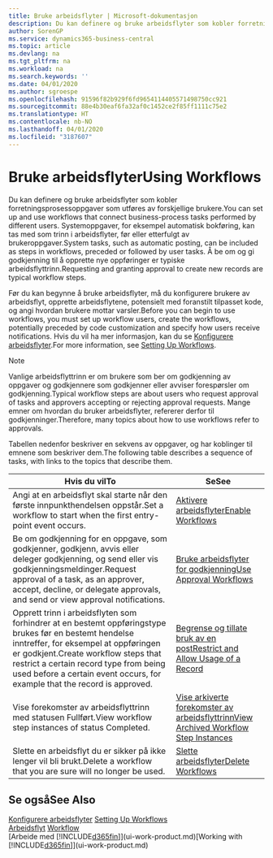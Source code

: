 ```yaml
---
title: Bruke arbeidsflyter | Microsoft-dokumentasjon
description: Du kan definere og bruke arbeidsflyter som kobler forretningsprosessoppgaver som utføres av forskjellige brukere. Systemoppgaver, for eksempel automatisk bokføring, kan tas med som trinn i arbeidsflyter, før eller etterfulgt av brukeroppgaver. Å be om og gi godkjenning til å opprette nye oppføringer er typiske arbeidsflyttrinn.
author: SorenGP
ms.service: dynamics365-business-central
ms.topic: article
ms.devlang: na
ms.tgt_pltfrm: na
ms.workload: na
ms.search.keywords: ''
ms.date: 04/01/2020
ms.author: sgroespe
ms.openlocfilehash: 91596f82b929f6fd9654114405571498750cc921
ms.sourcegitcommit: 88e4b30eaf6fa32af0c1452ce2f85ff1111c75e2
ms.translationtype: HT
ms.contentlocale: nb-NO
ms.lasthandoff: 04/01/2020
ms.locfileid: "3187607"
---
```

# <a name="using-workflows"></a><span data-ttu-id="fd5ff-105">Bruke arbeidsflyter</span><span class="sxs-lookup"><span data-stu-id="fd5ff-105">Using Workflows</span></span>
<span data-ttu-id="fd5ff-106">Du kan definere og bruke arbeidsflyter som kobler forretningsprosessoppgaver som utføres av forskjellige brukere.</span><span class="sxs-lookup"><span data-stu-id="fd5ff-106">You can set up and use workflows that connect business-process tasks performed by different users.</span></span> <span data-ttu-id="fd5ff-107">Systemoppgaver, for eksempel automatisk bokføring, kan tas med som trinn i arbeidsflyter, før eller etterfulgt av brukeroppgaver.</span><span class="sxs-lookup"><span data-stu-id="fd5ff-107">System tasks, such as automatic posting, can be included as steps in workflows, preceded or followed by user tasks.</span></span> <span data-ttu-id="fd5ff-108">Å be om og gi godkjenning til å opprette nye oppføringer er typiske arbeidsflyttrinn.</span><span class="sxs-lookup"><span data-stu-id="fd5ff-108">Requesting and granting approval to create new records are typical workflow steps.</span></span>  

 <span data-ttu-id="fd5ff-109">Før du kan begynne å bruke arbeidsflyter, må du konfigurere brukere av arbeidsflyt, opprette arbeidsflytene, potensielt med foranstilt tilpasset kode, og angi hvordan brukere mottar varsler.</span><span class="sxs-lookup"><span data-stu-id="fd5ff-109">Before you can begin to use workflows, you must set up workflow users, create the workflows, potentially preceded by code customization and specify how users receive notifications.</span></span> <span data-ttu-id="fd5ff-110">Hvis du vil ha mer informasjon, kan du se [Konfigurere arbeidsflyter](across-set-up-workflows.md).</span><span class="sxs-lookup"><span data-stu-id="fd5ff-110">For more information, see [Setting Up Workflows](across-set-up-workflows.md).</span></span>  

> [!NOTE]  
>  <span data-ttu-id="fd5ff-111">Vanlige arbeidsflyttrinn er om brukere som ber om godkjenning av oppgaver og godkjennere som godkjenner eller avviser forespørsler om godkjenning.</span><span class="sxs-lookup"><span data-stu-id="fd5ff-111">Typical workflow steps are about users who request approval of tasks and approvers accepting or rejecting approval requests.</span></span> <span data-ttu-id="fd5ff-112">Mange emner om hvordan du bruker arbeidsflyter, refererer derfor til godkjenninger.</span><span class="sxs-lookup"><span data-stu-id="fd5ff-112">Therefore, many topics about how to use workflows refer to approvals.</span></span>  

 <span data-ttu-id="fd5ff-113">Tabellen nedenfor beskriver en sekvens av oppgaver, og har koblinger til emnene som beskriver dem.</span><span class="sxs-lookup"><span data-stu-id="fd5ff-113">The following table describes a sequence of tasks, with links to the topics that describe them.</span></span>  

|<span data-ttu-id="fd5ff-114">**Hvis du vil**</span><span class="sxs-lookup"><span data-stu-id="fd5ff-114">**To**</span></span>|<span data-ttu-id="fd5ff-115">**Se**</span><span class="sxs-lookup"><span data-stu-id="fd5ff-115">**See**</span></span>|  
|------------|-------------|  
|<span data-ttu-id="fd5ff-116">Angi at en arbeidsflyt skal starte når den første innpunkthendelsen oppstår.</span><span class="sxs-lookup"><span data-stu-id="fd5ff-116">Set a workflow to start when the first entry-point event occurs.</span></span>|[<span data-ttu-id="fd5ff-117">Aktivere arbeidsflyter</span><span class="sxs-lookup"><span data-stu-id="fd5ff-117">Enable Workflows</span></span>](across-how-to-enable-workflows.md)|  
|<span data-ttu-id="fd5ff-118">Be om godkjenning for en oppgave, som godkjenner, godkjenn, avvis eller deleger godkjenning, og send eller vis godkjenningsmeldinger.</span><span class="sxs-lookup"><span data-stu-id="fd5ff-118">Request approval of a task, as an approver, accept, decline, or delegate approvals, and send or view approval notifications.</span></span>|[<span data-ttu-id="fd5ff-119">Bruke arbeidsflyter for godkjenning</span><span class="sxs-lookup"><span data-stu-id="fd5ff-119">Use Approval Workflows</span></span>](across-how-use-approval-workflows.md)|  
|<span data-ttu-id="fd5ff-120">Opprett trinn i arbeidsflyten som forhindrer at en bestemt oppføringstype brukes før en bestemt hendelse inntreffer, for eksempel at oppføringen er godkjent.</span><span class="sxs-lookup"><span data-stu-id="fd5ff-120">Create workflow steps that restrict a certain record type from being used before a certain event occurs, for example that the record is approved.</span></span>|[<span data-ttu-id="fd5ff-121">Begrense og tillate bruk av en post</span><span class="sxs-lookup"><span data-stu-id="fd5ff-121">Restrict and Allow Usage of a Record</span></span>](across-how-to-restrict-and-allow-usage-of-a-record.md)|  
|<span data-ttu-id="fd5ff-122">Vise forekomster av arbeidsflyttrinn med statusen Fullført.</span><span class="sxs-lookup"><span data-stu-id="fd5ff-122">View workflow step instances of status Completed.</span></span>|[<span data-ttu-id="fd5ff-123">Vise arkiverte forekomster av arbeidsflyttrinn</span><span class="sxs-lookup"><span data-stu-id="fd5ff-123">View Archived Workflow Step Instances</span></span>](across-how-to-view-archived-workflow-step-instances.md)|  
|<span data-ttu-id="fd5ff-124">Slette en arbeidsflyt du er sikker på ikke lenger vil bli brukt.</span><span class="sxs-lookup"><span data-stu-id="fd5ff-124">Delete a workflow that you are sure will no longer be used.</span></span>|[<span data-ttu-id="fd5ff-125">Slette arbeidsflyter</span><span class="sxs-lookup"><span data-stu-id="fd5ff-125">Delete Workflows</span></span>](across-how-to-delete-workflows.md)|  

## <a name="see-also"></a><span data-ttu-id="fd5ff-126">Se også</span><span class="sxs-lookup"><span data-stu-id="fd5ff-126">See Also</span></span>  
<span data-ttu-id="fd5ff-127">[Konfigurere arbeidsflyter](across-set-up-workflows.md) </span><span class="sxs-lookup"><span data-stu-id="fd5ff-127">[Setting Up Workflows](across-set-up-workflows.md) </span></span>  
<span data-ttu-id="fd5ff-128">[Arbeidsflyt](across-workflow.md) </span><span class="sxs-lookup"><span data-stu-id="fd5ff-128">[Workflow](across-workflow.md) </span></span>  
<span data-ttu-id="fd5ff-129">[Arbeide med [!INCLUDE[d365fin](includes/d365fin_md.md)]](ui-work-product.md)</span><span class="sxs-lookup"><span data-stu-id="fd5ff-129">[Working with [!INCLUDE[d365fin](includes/d365fin_md.md)]](ui-work-product.md)</span></span>
